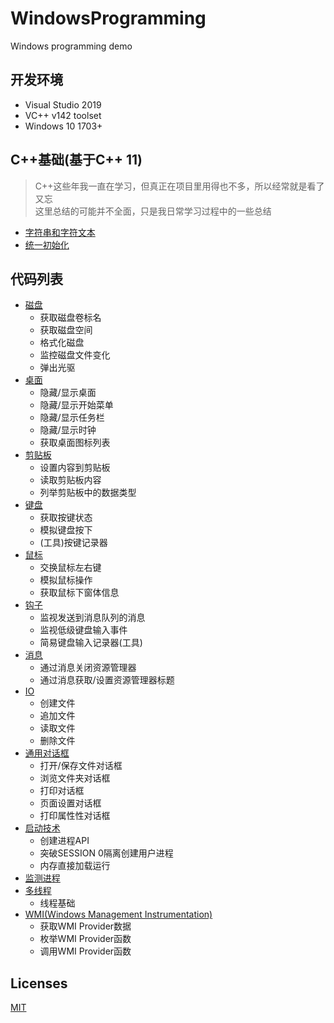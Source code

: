 # WindowsProgramming
Windows programming demo

## 开发环境
* Visual Studio 2019
* VC++ v142 toolset  
* Windows 10 1703+

## C++基础(基于C++ 11)
> C++这些年我一直在学习，但真正在项目里用得也不多，所以经常就是看了又忘  
> 这里总结的可能并不全面，只是我日常学习过程中的一些总结
* [字符串和字符文本](https://github.com/zhaotianff/WindowsProgramming/tree/master/StringLiteral)
* [统一初始化](https://github.com/zhaotianff/WindowsProgramming/tree/master/UniformInitialization)  

## 代码列表
* [磁盘](https://github.com/zhaotianff/WindowsProgramming/tree/master/Disk)
  * 获取磁盘卷标名
  * 获取磁盘空间
  * 格式化磁盘
  * 监控磁盘文件变化 
  * 弹出光驱
* [桌面](https://github.com/zhaotianff/WindowsProgramming/tree/master/Desktop)
  * 隐藏/显示桌面
  * 隐藏/显示开始菜单
  * 隐藏/显示任务栏
  * 隐藏/显示时钟
  * 获取桌面图标列表
* [剪贴板](https://github.com/zhaotianff/WindowsProgramming/tree/master/ClipBoard)
  * 设置内容到剪贴板
  * 读取剪贴板内容
  * 列举剪贴板中的数据类型
* [键盘](https://github.com/zhaotianff/WindowsProgramming/tree/master/KeyBoard)
  * 获取按键状态
  * 模拟键盘按下
  * (工具)按键记录器
* [鼠标](https://github.com/zhaotianff/WindowsProgramming/tree/master/Mouse)
  * 交换鼠标左右键
  * 模拟鼠标操作
  * 获取鼠标下窗体信息
* [钩子](https://github.com/zhaotianff/WindowsProgramming/tree/master/Hook)
  * 监视发送到消息队列的消息
  * 监视低级键盘输入事件
  * 简易键盘输入记录器(工具)
* [消息](https://github.com/zhaotianff/WindowsProgramming/tree/master/Message)
  * 通过消息关闭资源管理器
  * 通过消息获取/设置资源管理器标题
* [IO](https://github.com/zhaotianff/WindowsProgramming/tree/master/IO)
  * 创建文件
  * 追加文件
  * 读取文件
  * 删除文件
* [通用对话框](https://github.com/zhaotianff/WindowsProgramming/tree/master/CommonDlg)
  * 打开/保存文件对话框
  * 浏览文件夹对话框
  * 打印对话框
  * 页面设置对话框
  * 打印属性性对话框
* [启动技术](https://github.com/zhaotianff/WindowsProgramming/tree/master/Self-starting)
  * 创建进程API
  * 突破SESSION 0隔离创建用户进程 
  * 内存直接加载运行
* [监测进程](https://github.com/zhaotianff/WindowsProgramming/tree/master/ProcessMonitor)
* [多线程](https://github.com/zhaotianff/WindowsProgramming/tree/master/Thread)
  * 线程基础
* [WMI(Windows Management Instrumentation)](https://github.com/zhaotianff/WindowsProgramming/tree/master/WMI)
  * 获取WMI Provider数据
  * 枚举WMI Provider函数
  * 调用WMI Provider函数
## Licenses
[MIT](LICENSE)
